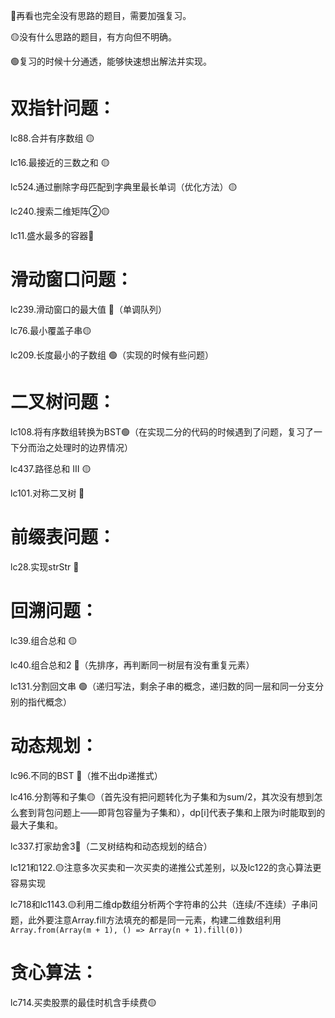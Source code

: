 🔴再看也完全没有思路的题目，需要加强复习。

🟡没有什么思路的题目，有方向但不明确。

🟢复习的时候十分通透，能够快速想出解法并实现。

# 双指针问题：

lc88.合并有序数组 🟡

lc16.最接近的三数之和 🟡

lc524.通过删除字母匹配到字典里最长单词（优化方法）🟡

lc240.搜索二维矩阵②🟡

lc11.盛水最多的容器🔴

# 滑动窗口问题：

lc239.滑动窗口的最大值 🔴（单调队列）

lc76.最小覆盖子串🟡

lc209.长度最小的子数组 🟢（实现的时候有些问题）

# 二叉树问题：

lc108.将有序数组转换为BST🟢（在实现二分的代码的时候遇到了问题，复习了一下分而治之处理时的边界情况）

lc437.路径总和 III 🟡

lc101.对称二叉树 🔴

# 前缀表问题：

lc28.实现strStr 🔴

# 回溯问题：

lc39.组合总和 🟡

lc40.组合总和2 🔴（先排序，再判断同一树层有没有重复元素）

lc131.分割回文串 🟢（递归写法，剩余子串的概念，递归数的同一层和同一分支分别的指代概念）

# 动态规划：

lc96.不同的BST 🔴（推不出dp递推式）

lc416.分割等和子集🟡（首先没有把问题转化为子集和为sum/2，其次没有想到怎么套到背包问题上——即背包容量为子集和），dp[i]代表子集和上限为i时能取到的最大子集和。

lc337.打家劫舍3🔴（二叉树结构和动态规划的结合）

lc121和122.🟡注意多次买卖和一次买卖的递推公式差别，以及lc122的贪心算法更容易实现

lc718和lc1143.🟡利用二维dp数组分析两个字符串的公共（连续/不连续）子串问题，此外要注意Array.fill方法填充的都是同一元素，构建二维数组利用`Array.from(Array(m + 1), () => Array(n + 1).fill(0))`

# 贪心算法：

lc714.买卖股票的最佳时机含手续费🟡
